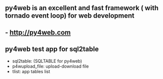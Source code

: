 ## py4web is an excellent and fast framework ( with tornado event loop) for web development
## - http://py4web.com 
## py4web test app for sql2table 

- sql2table:  (SQLTABLE for py4web)
- p4wupload_file: upload-download file 
- tlist: app tables list
